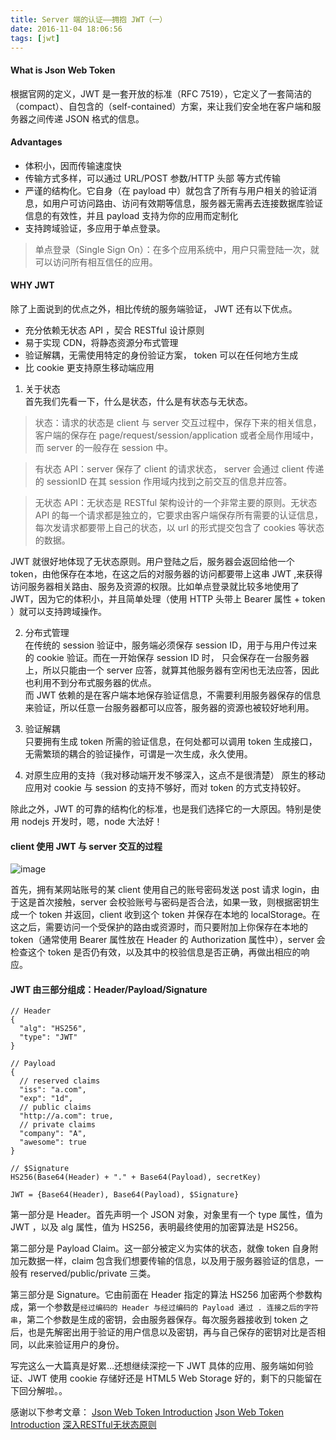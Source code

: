 ```yaml
---
title: Server 端的认证——拥抱 JWT（一）
date: 2016-11-04 18:06:56
tags: [jwt]
---
```


#### What is Json Web Token

根据官网的定义，JWT 是一套开放的标准（RFC 7519），它定义了一套简洁的（compact）、自包含的（self-contained）方案，来让我们安全地在客户端和服务器之间传递 JSON 格式的信息。

#### Advantages

- 体积小，因而传输速度快
- 传输方式多样，可以通过 URL/POST 参数/HTTP 头部 等方式传输
- 严谨的结构化。它自身（在 payload 中）就包含了所有与用户相关的验证消息，如用户可访问路由、访问有效期等信息，服务器无需再去连接数据库验证信息的有效性，并且 payload 支持为你的应用而定制化
- 支持跨域验证，多应用于单点登录。

> 单点登录（Single Sign On）：在多个应用系统中，用户只需登陆一次，就可以访问所有相互信任的应用。

#### WHY JWT

除了上面说到的优点之外，相比传统的服务端验证， JWT 还有以下优点。

- 充分依赖无状态 API ，契合 RESTful 设计原则
- 易于实现 CDN，将静态资源分布式管理
- 验证解耦，无需使用特定的身份验证方案， token 可以在任何地方生成
- 比 cookie 更支持原生移动端应用

1. 关于状态  
首先我们先看一下，什么是状态，什么是有状态与无状态。

> 状态：请求的状态是 client 与 server 交互过程中，保存下来的相关信息，客户端的保存在 page/request/session/application 或者全局作用域中，而 server 的一般存在 session 中。

> 有状态 API：server 保存了 client 的请求状态， server 会通过 client 传递的 sessionID 在其 session 作用域内找到之前交互的信息并应答。

> 无状态 API：无状态是 RESTful 架构设计的一个非常主要的原则。无状态 API 的每一个请求都是独立的，它要求由客户端保存所有需要的认证信息，每次发请求都要带上自己的状态，以 url 的形式提交包含了 cookies 等状态的数据。

JWT 就很好地体现了无状态原则。用户登陆之后，服务器会返回给他一个 token，由他保存在本地，在这之后的对服务器的访问都要带上这串 JWT ,来获得访问服务器相关路由、服务及资源的权限。比如单点登录就比较多地使用了 JWT，因为它的体积小，并且简单处理（使用 HTTP 头带上 Bearer 属性 + token ）就可以支持跨域操作。

2. 分布式管理  
在传统的 session 验证中，服务端必须保存 session ID，用于与用户传过来的 cookie 验证。而在一开始保存 session ID 时， 只会保存在一台服务器上，所以只能由一个 server 应答，就算其他服务器有空闲也无法应答，因此也利用不到分布式服务器的优点。  
而 JWT 依赖的是在客户端本地保存验证信息，不需要利用服务器保存的信息来验证，所以任意一台服务器都可以应答，服务器的资源也被较好地利用。

3. 验证解耦  
只要拥有生成 token 所需的验证信息，在何处都可以调用 token 生成接口，无需繁琐的耦合的验证操作，可谓是一次生成，永久使用。

4. 对原生应用的支持（我对移动端开发不够深入，这点不是很清楚） 
原生的移动应用对 cookie 与 session 的支持不够好，而对 token 的方式支持较好。

除此之外，JWT 的可靠的结构化的标准，也是我们选择它的一大原因。特别是使用 nodejs 开发时，嗯，node 大法好！


#### client 使用 JWT 与 server 交互的过程

![image](http://ac-Myg6wSTV.clouddn.com/055d6a84b0aef29266e5.png)

首先，拥有某网站账号的某 client 使用自己的账号密码发送 post 请求 login，由于这是首次接触，server 会校验账号与密码是否合法，如果一致，则根据密钥生成一个 token 并返回，client 收到这个 token 并保存在本地的 localStorage。在这之后，需要访问一个受保护的路由或资源时，而只要附加上你保存在本地的 token（通常使用 Bearer 属性放在 Header 的 Authorization 属性中），server 会检查这个 token 是否仍有效，以及其中的校验信息是否正确，再做出相应的响应。

#### JWT 由三部分组成：Header/Payload/Signature

```
// Header
{
  "alg": "HS256",
  "type": "JWT"
}

// Payload
{
  // reserved claims
  "iss": "a.com",
  "exp": "1d",
  // public claims
  "http://a.com": true,
  // private claims
  "company": "A",
  "awesome": true
}

// $Signature
HS256(Base64(Header) + "." + Base64(Payload), secretKey)

JWT = {Base64(Header), Base64(Payload), $Signature}
```

第一部分是 Header。首先声明一个 JSON 对象，对象里有一个 type 属性，值为 JWT ，以及 alg 属性，值为 HS256，表明最终使用的加密算法是 HS256。

第二部分是 Payload Claim。这一部分被定义为实体的状态，就像 token 自身附加元数据一样，claim 包含我们想要传输的信息，以及用于服务器验证的信息，一般有 reserved/public/private 三类。

第三部分是 Signature。它由前面在 Header 指定的算法 HS256 加密两个参数构成，第一个参数是`经过编码的 Header 与经过编码的 Payload 通过 . 连接之后的字符串`，第二个参数是生成的密钥，会由服务器保存。每次服务器接收到 token 之后，也是先解密出用于验证的用户信息以及密钥，再与自己保存的密钥对比是否相同，以此来验证用户的身份。


写完这么一大篇真是好累…还想继续深挖一下 JWT 具体的应用、服务端如何验证、JWT 使用 cookie 存储好还是 HTML5 Web Storage 好的，剩下的只能留在下回分解啦。。

感谢以下参考文章： 
[Json Web Token Introduction](https://jwt.io/introduction/)
[Json Web Token Introduction](https://jwt.io/introduction/)
[深入RESTful无状态原则](http://blog.csdn.net/jmilk/article/details/50461577)
